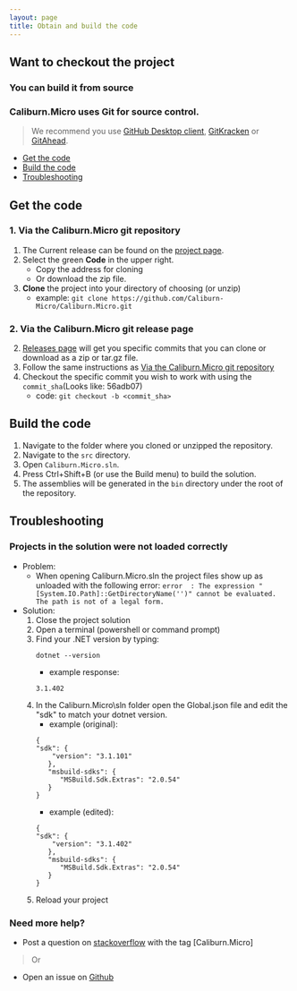 ```yaml
---
layout: page
title: Obtain and build the code
---
```


## Want to checkout the project
### You can build it from source

### Caliburn.Micro uses Git for source control. 
>We recommend you use [GitHub Desktop client][gd], [GitKracken][gk] or [GitAhead][ga].


- [Get the code](#get-the-code)
- [Build the code](#build-the-code)
- [Troubleshooting](#troubleshooting)


## Get the code
### 1. Via the Caliburn.Micro git repository
1. The Current release can be found on the [project page][pp].
1. Select the green __Code__ in the upper right.
    - Copy the address for cloning 
    - Or download the zip file.
1. __Clone__ the project into your directory of choosing (or unzip)
    - example: `git clone https://github.com/Caliburn-Micro/Caliburn.Micro.git`
         
### 2. Via the Caliburn.Micro git release page
2. [Releases page][gr] will get you specific commits that you can clone or download as a zip or tar.gz file.
2. Follow the same instructions as [Via the Caliburn.Micro git repository](#1-via-the-caliburnmicro-git-repository)
2. Checkout the specific commit you wish to work with using the `commit_sha`(Looks like: 56adb07)
   - code: `git checkout -b <commit_sha>`

## Build the code 
1. Navigate to the folder where you cloned or unzipped the repository.
2. Navigate to the `src` directory.
3. Open `Caliburn.Micro.sln`.
4. Press Ctrl+Shift+B (or use the Build menu) to build the solution.
5. The assemblies will be generated in the `bin` directory under the root of the repository.

## Troubleshooting
### Projects in the solution were not loaded correctly
- Problem: 
  * When opening Caliburn.Micro.sln the project files show up as unloaded with the following error: `error  : The expression "[System.IO.Path]::GetDirectoryName('')" cannot be evaluated. The path is not of a legal form.`
- Solution:
  1. Close the project solution
  2. Open a terminal (powershell or command prompt)
  3. Find your .NET version by typing:
     ``` shell
     dotnet --version
     ```
     - example response:
     ```shell
     3.1.402
     ```
  4. In the Caliburn.Micro\sln folder open the Global.json file and edit the "sdk" to match your dotnet version.
     - example (original):
     ```
     {
     "sdk": {
         "version": "3.1.101"
        },
        "msbuild-sdks": {
           "MSBuild.Sdk.Extras": "2.0.54"
        }
     }  
     ```
       - example (edited):
     ```
     {
     "sdk": {
         "version": "3.1.402"
        },
        "msbuild-sdks": {
           "MSBuild.Sdk.Extras": "2.0.54"
        }
     }  
     ``` 
  5. Reload your project
   
### Need more help?
* Post a question on [stackoverflow][so] with the tag [Caliburn.Micro]
>Or
* Open an issue on [Github][issue]


[gd]: https://desktop.github.com/
[gk]: https://www.gitkraken.com/
[ga]: https://gitahead.github.io/gitahead.com/
[pp]: https://github.com/Caliburn-Micro/Caliburn.Micro
[gr]: https://github.com/Caliburn-Micro/Caliburn.Micro/releases 
[so]: https://stackoverflow.com/
[issue]: https://github.com/Caliburn-Micro/Caliburn.Micro/issues